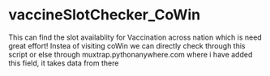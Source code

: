 # vaccineSlotChecker_CoWin

This can find the slot availablity for Vaccination across nation which is need great effort! Instea of visiting coWin we can directly check through this script or else through muxtrap.pythonanywhere.com where i have added this field, it takes data from there
